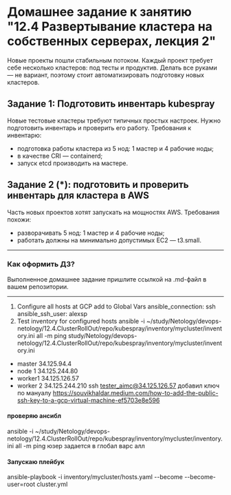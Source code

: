 # Домашнее задание к занятию "12.4 Развертывание кластера на собственных серверах, лекция 2"
Новые проекты пошли стабильным потоком. Каждый проект требует себе несколько кластеров: под тесты и продуктив. Делать все руками — не вариант, поэтому стоит автоматизировать подготовку новых кластеров.

## Задание 1: Подготовить инвентарь kubespray
Новые тестовые кластеры требуют типичных простых настроек. Нужно подготовить инвентарь и проверить его работу. Требования к инвентарю:
* подготовка работы кластера из 5 нод: 1 мастер и 4 рабочие ноды;
* в качестве CRI — containerd;
* запуск etcd производить на мастере.

## Задание 2 (*): подготовить и проверить инвентарь для кластера в AWS
Часть новых проектов хотят запускать на мощностях AWS. Требования похожи:
* разворачивать 5 нод: 1 мастер и 4 рабочие ноды;
* работать должны на минимально допустимых EC2 — t3.small.

---

### Как оформить ДЗ?

Выполненное домашнее задание пришлите ссылкой на .md-файл в вашем репозитории.

---

1. Configure all hosts at GCP
add to Global Vars
ansible_connection: ssh 
ansible_ssh_user: alexsp
2. Test inventory for configured hosts
ansible -i ~/study/Netology/devops-netology/12.4.ClusterRollOut/repo/kubespray/inventory/mycluster/inventory.ini all -m ping
study/Netology/devops-netology/12.4.ClusterRollOut/repo/kubespray/inventory/mycluster/inventory.ini
+ master 34.125.94.4
+ node 1 34.125.244.80
+ worker1 34.125.126.57
+ worker 2 34.125.244.210
ssh tester_aimc@34.125.126.57
добавил ключ по мануалу
https://souvikhaldar.medium.com/how-to-add-the-public-ssh-key-to-a-gcp-virtual-machine-ef5703e8e596

#### проверяю ансибл
ansible -i ~/study/Netology/devops-netology/12.4.ClusterRollOut/repo/kubespray/inventory/mycluster/inventory.ini all -m ping
юзер задается в глобал варс алл
#### Запускаю плейбук
ansible-playbook -i inventory/mycluster/hosts.yaml  --become --become-user=root cluster.yml

